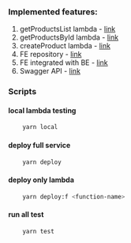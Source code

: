 ### Implemented features:

1. getProductsList lambda - [link](https://0nw7hvxew9.execute-api.eu-west-1.amazonaws.com/dev/products)
2. getProductsById lambda - [link](https://0nw7hvxew9.execute-api.eu-west-1.amazonaws.com/dev/products/7567ec4b-b10c-48c5-9345-fc73c48a80aa)
3. createProduct lambda - [link](https://0nw7hvxew9.execute-api.eu-west-1.amazonaws.com/dev/products)
4. FE repository - [link](https://github.com/maximsan/nodejs-aws-fe)
5. FE integrated with BE - [link](https://dg2e8nno6k0ty.cloudfront.net/)
6. Swagger API - [link](https://app.swaggerhub.com/apis-docs/maximsan/node-aws-be/1.0.0)

### Scripts

#### local lambda testing
```sh
    yarn local
```
#### deploy full service
```sh
    yarn deploy
```
#### deploy only lambda
```sh
    yarn deploy:f <function-name>
```
#### run all test
```sh
    yarn test
```
